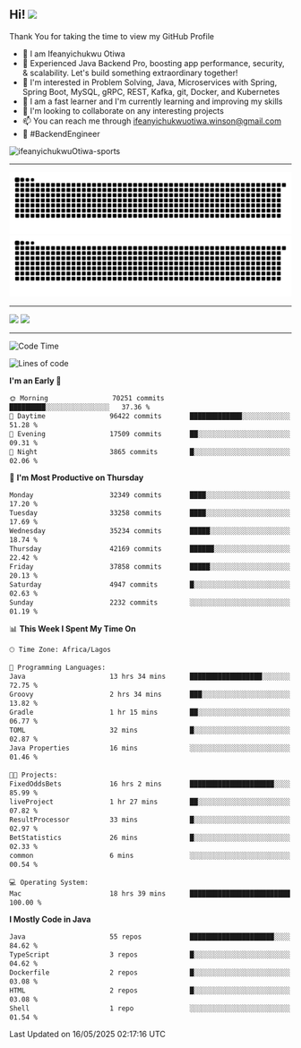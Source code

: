 <!-- BLOG-POST-LIST:START --><!-- BLOG-POST-LIST:END -->

## Hi! <img src="https://media.giphy.com/media/hvRJCLFzcasrR4ia7z/giphy.gif" width="4%"> 

Thank You for taking the time to view my GitHub Profile

- 👋 I am Ifeanyichukwu Otiwa
- 🚀 Experienced Java Backend Pro, boosting app performance, security, & scalability. Let's build something extraordinary together!
- 👀 I'm interested in Problem Solving, Java, Microservices with Spring, Spring Boot, MySQL, gRPC, REST, Kafka, git, Docker, and Kubernetes
- 🌱 I am a fast learner and I'm currently learning and improving my skills
- 💞️ I'm looking to collaborate on any interesting projects
- 📫 You can reach me through ifeanyichukwuotiwa.winson@gmail.com
- 🚀 #BackendEngineer

<p align="left" marginTop="10px"> <img src="https://komarev.com/ghpvc/?username=ifeanyichukwuOtiwa-sports&label=Profile%20views&color=0e75b6&style=for-the-badge" alt="ifeanyichukwuOtiwa-sports" /> </p>

***

<!--🐍📈SNAKEGRAPH / 🌐WEBSITE: https://github.com/Platane/snk -->
![github contribution grid snake animation](https://raw.githubusercontent.com/ifeanyichukwuOtiwa-sports/ifeanyichukwuOtiwa-sports/output/github-contribution-grid-snake-dark.svg#gh-dark-mode-only)![github contribution grid snake animation](https://raw.githubusercontent.com/ifeanyichukwuOtiwa-sports/ifeanyichukwuOtiwa-sports/output/github-contribution-grid-snake.svg#gh-light-mode-only)

***

<p float="left">
  <img float="left" src="https://github-readme-stats.vercel.app/api?username=ifeanyichukwuOtiwa-sports&count_private=true&include_all_commits=true&theme=react&show_icons=true" />
  <img float="right" src="https://github-readme-stats.vercel.app/api/top-langs/?username=ifeanyichukwuOtiwa-sports&layout=compact&show_icons=true&theme=react" /> 
</p>

***



<!--START_SECTION:waka-->
![Code Time](http://img.shields.io/badge/Code%20Time-3%2C686%20hrs%2032%20mins-blue)

![Lines of code](https://img.shields.io/badge/From%20Hello%20World%20I%27ve%20Written-50.9%20million%20lines%20of%20code-blue)

**I'm an Early 🐤** 

```text
🌞 Morning                70251 commits       █████████░░░░░░░░░░░░░░░░   37.36 % 
🌆 Daytime                96422 commits       █████████████░░░░░░░░░░░░   51.28 % 
🌃 Evening                17509 commits       ██░░░░░░░░░░░░░░░░░░░░░░░   09.31 % 
🌙 Night                  3865 commits        █░░░░░░░░░░░░░░░░░░░░░░░░   02.06 % 
```
📅 **I'm Most Productive on Thursday** 

```text
Monday                   32349 commits       ████░░░░░░░░░░░░░░░░░░░░░   17.20 % 
Tuesday                  33258 commits       ████░░░░░░░░░░░░░░░░░░░░░   17.69 % 
Wednesday                35234 commits       █████░░░░░░░░░░░░░░░░░░░░   18.74 % 
Thursday                 42169 commits       ██████░░░░░░░░░░░░░░░░░░░   22.42 % 
Friday                   37858 commits       █████░░░░░░░░░░░░░░░░░░░░   20.13 % 
Saturday                 4947 commits        █░░░░░░░░░░░░░░░░░░░░░░░░   02.63 % 
Sunday                   2232 commits        ░░░░░░░░░░░░░░░░░░░░░░░░░   01.19 % 
```


📊 **This Week I Spent My Time On** 

```text
🕑︎ Time Zone: Africa/Lagos

💬 Programming Languages: 
Java                     13 hrs 34 mins      ██████████████████░░░░░░░   72.75 % 
Groovy                   2 hrs 34 mins       ███░░░░░░░░░░░░░░░░░░░░░░   13.82 % 
Gradle                   1 hr 15 mins        ██░░░░░░░░░░░░░░░░░░░░░░░   06.77 % 
TOML                     32 mins             █░░░░░░░░░░░░░░░░░░░░░░░░   02.87 % 
Java Properties          16 mins             ░░░░░░░░░░░░░░░░░░░░░░░░░   01.46 % 

🐱‍💻 Projects: 
FixedOddsBets            16 hrs 2 mins       █████████████████████░░░░   85.99 % 
liveProject              1 hr 27 mins        ██░░░░░░░░░░░░░░░░░░░░░░░   07.82 % 
ResultProcessor          33 mins             █░░░░░░░░░░░░░░░░░░░░░░░░   02.97 % 
BetStatistics            26 mins             █░░░░░░░░░░░░░░░░░░░░░░░░   02.33 % 
common                   6 mins              ░░░░░░░░░░░░░░░░░░░░░░░░░   00.54 % 

💻 Operating System: 
Mac                      18 hrs 39 mins      █████████████████████████   100.00 % 
```

**I Mostly Code in Java** 

```text
Java                     55 repos            █████████████████████░░░░   84.62 % 
TypeScript               3 repos             █░░░░░░░░░░░░░░░░░░░░░░░░   04.62 % 
Dockerfile               2 repos             █░░░░░░░░░░░░░░░░░░░░░░░░   03.08 % 
HTML                     2 repos             █░░░░░░░░░░░░░░░░░░░░░░░░   03.08 % 
Shell                    1 repo              ░░░░░░░░░░░░░░░░░░░░░░░░░   01.54 % 
```




 Last Updated on 16/05/2025 02:17:16 UTC
<!--END_SECTION:waka-->

<!--
<p align="center">
![trophy](https://github-profile-trophy.vercel.app/?username=ifeanyichukwuOtiwa-sports&theme=onedark) (https://github.com/ryo-ma/github-profile-trophy)
</p>
-->

<!---
ifeanyi-otiwa/ifeanyi-otiwa is a ✨ special ✨ repository because its `README.md` (this file) appears on your GitHub profile.
You can click the Preview link to take a look at your changes.
--->
